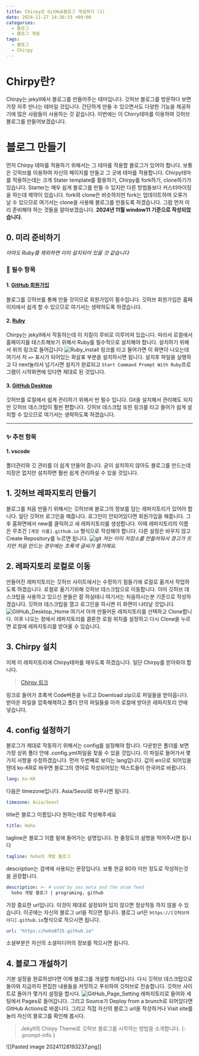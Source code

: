 ```yaml
---
title: Chirpy로 GitHub블로그 개설하기 (1)
date: 2024-11-27 14:36:33 +09:00
categories:
  - 블로그
  - 블로그 개설
tags:
  - 블로그
  - Chirpy
---
```

# __Chirpy란?__
Chirpy는 jekyll에서 블로그를 만들어주는 테마입니다.  깃허브 블로그를 방문하다 보면 가장 자주 만나는 테마일 것입니다. 간단하게 만들 수 있으면서도 다양한 기능을 제공하기에 많은 사람들이 사용하는 것 같습니다. 이번에는 이 Chirry테마를 이용하여 깃허브 블로그를 만들어보겠습니다. 
# __블로그 만들기__
먼저 Chirpy 테마를 적용하기 위해서는 그 테마를 적용할 블로그가 있어야 합니다. 보통은 깃허브를 이용하여 자신의 페이지를 만들고 그 곳에 테마를 적용합니다. Chirpy테마를 적용하는데는 크게 Stater template를 활용하기, Chirpy를 fork하기, clone하기가 있습니다. Starter는 매우 쉽게 블로그를 만들 수 있지만 다른 방법들보다 커스터마이징을 하는데 제약이 있습니다. fork와 clone은 비슷하지만 fork는 업데이트하며 오류가 날 수 있으므로 여기서는 clone을 사용해 블로그를 만들도록 하겠습니다. 그럼 먼저 미리 준비해야 하는 것들을 알아보겠습니다. __2024년 11월 window11 기준으로 작성되었습니다.__
##  __0. 미리 준비하기__
_아마도 Ruby를 제외하면 이미 설치되어 있을 것 같습니다_
### 🚨 __필수 항목__
#### 1. [GitHub 회원가입](https://github.com/)
블로그를 깃허브를 통해 만들 것이므로 회원가입이 필수입니다. 깃허브 회원가입은 홈페이지에서 쉽게 할 수 있으므로 여기서는 생략하도록 하겠습니다.
#### 2. [Ruby](https://rubyinstaller.org/downloads/)
Chirpy는 jekyll에서 작동하는데 이 지킬이 루비로 이루어져 있습니다. 따라서 로컬에서 홈페이지를 테스트해보기 위해서 Ruby를 필수적으로 설치해야 합니다. 설치하기 위해서 위의 링크로 들어갑니다
![Ruby_install](assets/img/post/Github_blog_1/Ruby_install.png)
링크를 타고 들어가면 이 화면이 나오는데 여기서 저 `=>` 표시가 되어있는 화살표 부분을 설치하시면 됩니다. 설치후 파일을 실행하고 다 next눌러서 넘기시면 설치가 완료되고 `Start Command Prompt With Ruby`프로그램이 시작화면에 있다면 제대로 된 것입니다.
#### 3. [GitHub Desktop](https://desktop.github.com/download/)
깃허브를 로컬에서 쉽게 관리하기 위해서 반 필수 입니다. Git을 설치해서 관리해도 되지만 깃허브 데스크탑이 훨씬 편합니다. 깃허브 데스크탑 또한 링크를 타고 들어가 쉽게 설치할 수 있으므로 여기서는 생략하도록 하겠습니다. 

---
### ✨ __추천 항목__
#### 1. vscode
폴더관리와 깃 관리를 더 쉽게 만들어 줍니다. 굳이 설치하지 않아도 블로그를 만드는데 지장은 없지만 설치하면 훨씬 쉽게 관리하실 수 있을 것입니다. 

## __1. 깃허브 레파지토리 만들기__
블로그를 처음 만들기 위해서는 깃허브에 블로그의 정보를 담는 레파지토리가 있어야 합니다. 일단 깃허브 로그인을 해줍니다. 로그인이 안되어있다면 회원가입을 해줍니다. 그 후 홈화면에서 new를 클릭하고 새 레파지토리를 생성합니다. 이때 레파지토리의 이름은 무조건 `[계정 이름].github.io` 형식으로 작성해야 합니다. 다른 설정은 바꾸지 않고 Create Repository를 누르면 됩니다.
![git](assets/img/post/Github_blog_1/GitHub_Repository_Create.png)
*저는 이미 저장소를 만들어둬서 경고가 뜨지만 처음 만드는 경우에는 초록색 글씨가 뜰거에요.*
## __2. 레파지토리 로컬로 이동__
만들어진 레파지토리는 깃허브 사이트에서는 수정하기 힘들기에 로컬로 옮겨서 작업하도록 하겠습니다. 로컬로 옮기기위해 깃허브 데스크탑으로 이동합니다. 이미 깃허브 데스크탑을 사용하고 있으신 분들은 잘 하실테니 여기서는 처음하시는분 기준으로 작성하겠습니다. 깃허브 데스크탑을 열고 로그인을 하시면 이 화면이 나타날 것입니다.
![GitHub_Desktop_Home](assets/img/post/Github_blog_1/GitHub_Desktop_home.png)
여기서 아까 만들어둔 레파지토리를 선택하고 Clone합니다. 이후 나오는 창에서 레파지토리를 클론한 로컬 위치를 설정하고 다시 Clone을 누르면 로컬에 레파지토리를 받아올 수 있습니다.
## __3. Chirpy 설치__
이제 이 레파지토리에 Chirpy테마를 채우도록 하겠습니다. 일단 Chirpy를 받아와야 합니다.

> [Chirpy 링크](https://github.com/cotes2020/jekyll-theme-chirpy)

링크로 들어가 초록색 Code버튼을 누르고 Download zip으로 파일들을 받아옵니다. 받아온 파일을 압축해제하고 폴더 안의 파일들을 아까 로컬에 받아온 레파지토리 안에 넣습니다. 
## __4. config 설정하기__
블로그가 제대로 작동하기 위해서는 config를 설정해야 합니다. 다운받은 폴더를 보면 가장 상위 폴더 안에 .config.yml파일을 찾을 수 있을 것입니다. 이 파일로 들어가서 몇 가지 사항을 수정하겠습니다. 
먼저 두번째로 보이는 lang입니다. 값이 en으로 되어있을텐데 ko-KR로 바꾸면 블로그의 영어로 작성되어있는 텍스트들이 한국어로 바뀝니다.
```yaml
lang: ko-KR
```

다음은 timezone입니다. Asia/Seoul로 바꾸시면 됩니다.
```yaml
timezone: Asia/Seoul
```

title은 블로그 이름입니다 원하는데로 작성해주세요
```yaml
title: Hoho
```

tagline은 블로그 이름 밑에 들어가는 설명입니다. 한 줄정도의 설명을 적어주시면 됩니다
```yaml
tagline: hoho의 개발 블로그
```

description는 검색에 사용되는 문장입니다. 보통 한글 80자 미만 정도로 작성하는것을 권장합니다.
```yaml
description: >- # used by seo meta and the atom feed
  hoho 개발 블로그 | programing, github
```

가장 중요한 url입니다. 이것이 제대로 설정되어 있지 않으면 정상작동 하지 않을 수 있습니다. 이곳에는 자신의 블로그 url을 적으면 됩니다. 블로그 url은 `https://[깃허브아이디].github.io`형식으로 적으시면 됩니다.
```yaml
url: "https://hoho0725.github.io"
```

소셜부분은 자신의 소셜미디어의 정보를 적으시면 됩니다.
## __4. 블로그 개설하기__
기본 설정을 완료하셨다면 이제 블로그를 개설할 차례입니다. 다시 깃허브 데스크탑으로 돌아와 지금까지 편집한 내용들을 커밋하고 푸쉬하여 깃허브로 전송합니다. 깃허브 사이트로 돌아가 몇가지 설정을 합시다.
![GitHub_Page_Setting](/assets/img/post/Github_blog_1/GitHub_Page_Setting.png)
레파지토리로 들어와 세팅에서 Pages로 들어갑니다. 그리고 Source가 Deploy from a brunch로 되어있다면 GitHub Actions로 바꿉니다. 그리고 직접 자신의 블로그 url을 작성하거나 Visit site를 눌러 자신의 블로그를 확인해 봅시다.
> Jekyll의 Chirpy Theme로 깃허브 블로그를 시작하는 방법을 소개합니다. 
{: .prompt-info }

![[Pasted image 20241128193237.png]]
